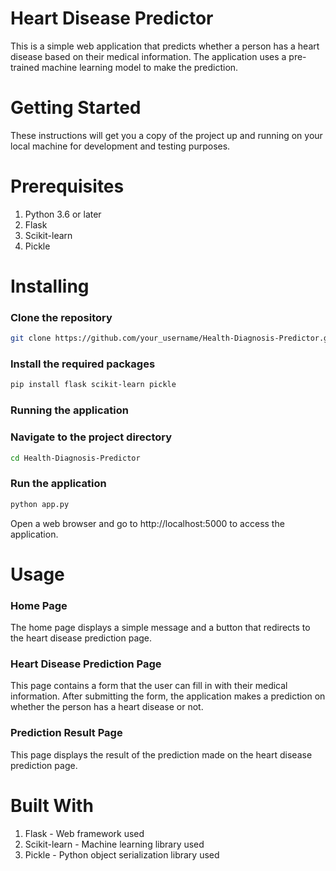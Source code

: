 # Heart Disease Predictor
This is a simple web application that predicts whether a person has a heart disease based on their medical information. The application uses a pre-trained machine learning model to make the prediction.

# Getting Started
These instructions will get you a copy of the project up and running on your local machine for development and testing purposes.

# Prerequisites
1. Python 3.6 or later
2. Flask
3. Scikit-learn
4. Pickle
# Installing
### Clone the repository
```bash
git clone https://github.com/your_username/Health-Diagnosis-Predictor.git
```
### Install the required packages
```bash
pip install flask scikit-learn pickle
```
### Running the application
### Navigate to the project directory
```bash
cd Health-Diagnosis-Predictor
```
### Run the application
```bash
python app.py
```
Open a web browser and go to http://localhost:5000 to access the application.
# Usage
### Home Page
The home page displays a simple message and a button that redirects to the heart disease prediction page.

### Heart Disease Prediction Page
This page contains a form that the user can fill in with their medical information. After submitting the form, the application makes a prediction on whether the person has a heart disease or not.

### Prediction Result Page
This page displays the result of the prediction made on the heart disease prediction page.

# Built With
1. Flask - Web framework used
2. Scikit-learn - Machine learning library used
3. Pickle - Python object serialization library used
